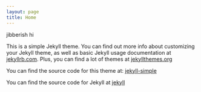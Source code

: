 ```yaml
---
layout: page
title: Home
---
```

jibberish hi

This is a simple Jekyll theme. You can find out more info about customizing your Jekyll theme, as well as basic Jekyll usage documentation at [jekyllrb.com](http://jekyllrb.com/).  Plus, you can find a lot of themes at [jekyllthemes.org](http://jekyllthemes.org/)

You can find the source code for this theme at: <data data-icon="ei-sc-github"></data>  [jekyll-simple](https://github.com/wild-flame/jekyll-simple)

You can find the source code for Jekyll at <data data-icon="ei-sc-github"></data>  [jekyll](https://github.com/jekyll/jekyll)
